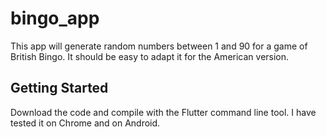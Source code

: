 # bingo_app

This app will generate random numbers between 1 and 90 for a game of British Bingo. It should be easy to adapt it for the American version. 

## Getting Started

Download the code and compile with the Flutter command line tool. I have tested it on Chrome and on Android. 
